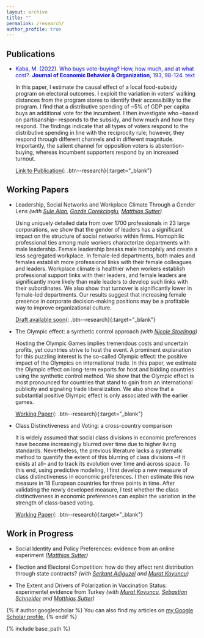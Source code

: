 ```yaml
---
layout: archive
title: ""
permalink: /research/
author_profile: true
---
```



## Publications

* <span style="color:blue"> Kaba, M. (2022). Who buys vote-buying? How, how much, and at what cost?. **Journal of Economic Behavior & Organization**, 193, 98-124. text</span>

	In this paper, I estimate the causal effect of a local food-subsidy program on electoral outcomes. I exploit the variation in voters’ walking distances from the program stores to identify their accessibility to the program. I find that a distributive spending of ~5% of GDP per capita buys an additional vote for the incumbent. I then investigate who –based on partisanship– responds to the subsidy, and how much and how they respond. The findings indicate that all types of voters respond to the distributive spending in line with the reciprocity rule; however, they respond through different channels and in different magnitude. Importantly, the salient channel for opposition voters is abstention-buying, whereas incumbent supporters respond by an increased turnout.

	[Link to Publication](https://www.sciencedirect.com/science/article/abs/pii/S0167268121004704){: .btn--research}{:target="_blank"}

## Working Papers

* Leadership, Social Networks and Workplace Climate Through a Gender Lens
	*(with [Sule Alan](https://sulealan.com/), [Gozde Corekcioglu](https://www.gozdecorekcioglu.com), [Matthias Sutter](https://www.coll.mpg.de/matthias-sutter))*
	
	Using uniquely detailed data from over 1700 professionals in 23 large corporations, we show that the gender of leaders has a significant impact on the structure of social networks within firms. Homophilic professional ties among male workers characterize departments with male leadership. Female leadership breaks male homophily and create a less segregated workplace. In female-led departments, both males and females establish more professional links with their female colleagues and leaders.  Workplace climate is healthier when workers establish professional support links with their leaders, and female leaders are significantly more likely than male leaders to develop such links with their subordinates. We also show that turnover is significantly lower in female-led departments. Our results suggest that increasing female presence in corporate decision-making positions may be a profitable way to improve organizational culture.
	
	[Draft available soon](){: .btn--research}{:target="_blank"}
	
* The Olympic effect: a synthetic control approach
	*(with [Nicole Stoelinga](https://www.nicolestoelinga.com/home))*
	
	Hosting the Olympic Games implies tremendous costs and uncertain profits, yet countries strive to host the event. A prominent explanation for this puzzling interest is the so-called Olympic effect: the positive impact of the Olympics on international trade. In this paper, we estimate the Olympic effect on long-term exports for host and bidding countries using the synthetic control method. We show that the Olympic effect is most pronounced for countries that stand to gain from an international publicity and signaling trade liberalization. We also show that a substantial positive Olympic effect is only associated with the earlier games.	
	
	[Working Paper](/files/The_Olympic_Effect_June_2022.pdf){: .btn--research}{:target="_blank"}
	
* Class Distinctiveness and Voting: a cross-country comparison
	
	It is widely assumed that social class divisions in economic preferences have become increasingly blurred over time due to higher living standards. Nevertheless, the previous literature lacks a systematic method to quantify the extent of this blurring of class divisions –if it exists at all– and to track its evolution over time and across space. To this end, using predictive modeling, I first develop a new measure of class distinctiveness in economic preferences. I then estimate this new measure in 18 European countries for three points in time. After validating the newly developed measure, I test whether the class distinctiveness in economic preferences can explain the variation in the strength of class-based voting.
	
	[Working Paper](/files/Class_voting_paper.pdf){: .btn--research}{:target="_blank"}

## Work in Progress
	
* Social Identity and Policy Preferences: evidence from an online experiment
	*([Matthias Sutter](https://www.coll.mpg.de/matthias-sutter))*
	
* Election and Electoral Competition: how do they affect rent distribution through state contracts?
	*(with [Serkant Adiguzel](https://serkantadiguzel.com/) and [Murat Koyuncu](https://academics.boun.edu.tr/mkoyuncu/))*

* The Extent and Drivers of Polarization in Vaccination Status: experimentel evidence from Turkey 
	*(with [Murat Koyuncu](https://academics.boun.edu.tr/mkoyuncu/), [Sebastian Schneider](https://sebastianoschneider.com/) and [Matthias Sutter](https://www.coll.mpg.de/matthias-sutter))*

{% if author.googlescholar %}
  You can also find my articles on <u><a href="{{author.googlescholar}}">my Google Scholar profile</a>.</u>
{% endif %}

{% include base_path %}

<!--- {% for post in site.publications reversed %}
  {% include archive-single.html %}
{% endfor %} --->


